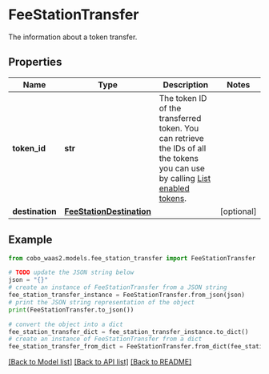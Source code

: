 # FeeStationTransfer

The information about a token transfer.

## Properties

Name | Type | Description | Notes
------------ | ------------- | ------------- | -------------
**token_id** | **str** | The token ID of the transferred token. You can retrieve the IDs of all the tokens you can use by calling [List enabled tokens](https://www.cobo.com/developers/v2/api-references/wallets/list-enabled-tokens). | 
**destination** | [**FeeStationDestination**](FeeStationDestination.md) |  | [optional] 

## Example

```python
from cobo_waas2.models.fee_station_transfer import FeeStationTransfer

# TODO update the JSON string below
json = "{}"
# create an instance of FeeStationTransfer from a JSON string
fee_station_transfer_instance = FeeStationTransfer.from_json(json)
# print the JSON string representation of the object
print(FeeStationTransfer.to_json())

# convert the object into a dict
fee_station_transfer_dict = fee_station_transfer_instance.to_dict()
# create an instance of FeeStationTransfer from a dict
fee_station_transfer_from_dict = FeeStationTransfer.from_dict(fee_station_transfer_dict)
```
[[Back to Model list]](../README.md#documentation-for-models) [[Back to API list]](../README.md#documentation-for-api-endpoints) [[Back to README]](../README.md)


